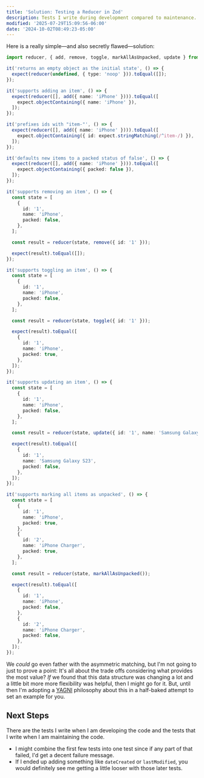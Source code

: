 ```yaml
---
title: 'Solution: Testing a Reducer in Zod'
description: Tests I write during development compared to maintenance.
modified: '2025-07-29T15:09:56-06:00'
date: '2024-10-02T08:49:23-05:00'
---
```


Here is a really simple—and also secretly flawed—solution:

```ts
import reducer, { add, remove, toggle, markAllAsUnpacked, update } from './items-slice';

it('returns an empty object as the initial state', () => {
  expect(reducer(undefined, { type: 'noop' })).toEqual([]);
});

it('supports adding an item', () => {
  expect(reducer([], add({ name: 'iPhone' }))).toEqual([
    expect.objectContaining({ name: 'iPhone' }),
  ]);
});

it('prefixes ids with "item-"', () => {
  expect(reducer([], add({ name: 'iPhone' }))).toEqual([
    expect.objectContaining({ id: expect.stringMatching(/^item-/) }),
  ]);
});

it('defaults new items to a packed status of false', () => {
  expect(reducer([], add({ name: 'iPhone' }))).toEqual([
    expect.objectContaining({ packed: false }),
  ]);
});

it('supports removing an item', () => {
  const state = [
    {
      id: '1',
      name: 'iPhone',
      packed: false,
    },
  ];

  const result = reducer(state, remove({ id: '1' }));

  expect(result).toEqual([]);
});

it('supports toggling an item', () => {
  const state = [
    {
      id: '1',
      name: 'iPhone',
      packed: false,
    },
  ];

  const result = reducer(state, toggle({ id: '1' }));

  expect(result).toEqual([
    {
      id: '1',
      name: 'iPhone',
      packed: true,
    },
  ]);
});

it('supports updating an item', () => {
  const state = [
    {
      id: '1',
      name: 'iPhone',
      packed: false,
    },
  ];

  const result = reducer(state, update({ id: '1', name: 'Samsung Galaxy S23' }));

  expect(result).toEqual([
    {
      id: '1',
      name: 'Samsung Galaxy S23',
      packed: false,
    },
  ]);
});

it('supports marking all items as unpacked', () => {
  const state = [
    {
      id: '1',
      name: 'iPhone',
      packed: true,
    },
    {
      id: '2',
      name: 'iPhone Charger',
      packed: true,
    },
  ];

  const result = reducer(state, markAllAsUnpacked());

  expect(result).toEqual([
    {
      id: '1',
      name: 'iPhone',
      packed: false,
    },
    {
      id: '2',
      name: 'iPhone Charger',
      packed: false,
    },
  ]);
});
```

We _could_ go even father with the asymmetric matching, but I'm not going to just to prove a point: It's all about the trade offs considering what provides the most value? _If_ we found that this data structure was changing a lot and a little bit more more flexibility was helpful, then I might go for it. But, until then I'm adopting a [YAGNI](https://en.wikipedia.org/wiki/You_aren%27t_gonna_need_it) philosophy about this in a half-baked attempt to set an example for you.

## Next Steps

There are the tests I write when I am developing the code and the tests that I write when I am maintaining the code.

- I might combine the first few tests into one test since if any part of that failed, I'd get a decent failure message.
- If I ended up adding something like `dateCreated` or `lastModified`, you would definitely see me getting a little looser with those later tests.

